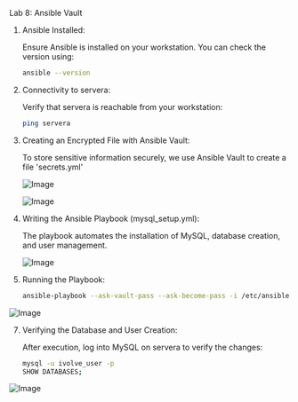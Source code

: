 Lab 8: Ansible Vault

1. Ansible Installed:

   Ensure Ansible is installed on your workstation. You can check the version using:

   ```sh
   ansible --version

2. Connectivity to servera:

   Verify that servera is reachable from your workstation:

   ```sh
   ping servera

3. Creating an Encrypted File with Ansible Vault:
   
   To store sensitive information securely, we use Ansible Vault to create a file 'secrets.yml'

   ![Image](https://github.com/user-attachments/assets/161e1454-6321-44c9-9a24-88355f3f2cd2)

   ![Image](https://github.com/user-attachments/assets/94e23445-6da4-4ff9-8c4d-0c35b15646e5)

5. Writing the Ansible Playbook (mysql_setup.yml):

   The playbook automates the installation of MySQL, database creation, and user management.

   ![Image](https://github.com/user-attachments/assets/3536a4b5-7f68-4cc9-bab6-4c78d08a3bca)


6. Running the Playbook:

   ```sh
   ansible-playbook --ask-vault-pass --ask-become-pass -i /etc/ansible/hosts mysql_setup.yml


![Image](https://github.com/user-attachments/assets/d7f9395b-ed40-4665-b713-46e6f79f9855)

7. Verifying the Database and User Creation:

   After execution, log into MySQL on servera to verify the changes:

   ```sh
   mysql -u ivolve_user -p
   SHOW DATABASES;   
   

![Image](https://github.com/user-attachments/assets/7b9a1055-1833-4180-8b7c-c8e8bd92d8a9)








   


